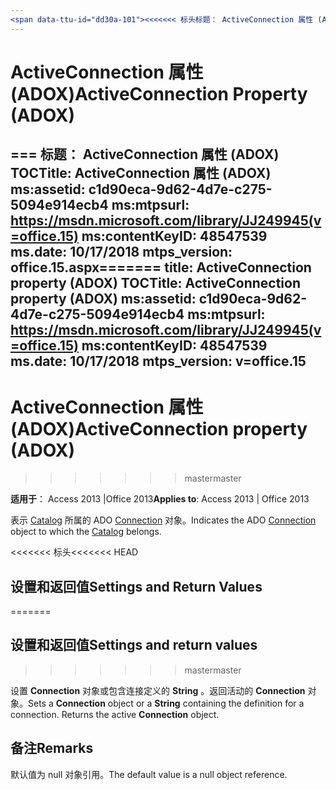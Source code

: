 ```yaml
---
<span data-ttu-id="dd30a-101"><<<<<<< 标头标题： ActiveConnection 属性 (ADOX) TOCTitle: ActiveConnection 属性 (ADOX) ms:assetid: c1d90eca-9d62-4d7e-c275-5094e914ecb4 ms:mtpsurl: https://msdn.microsoft.com/library/JJ249945(v=office.15) ms:contentKeyID: 48547539 ms.date: 09/18/2015 mtps_版本： office.15.aspx</span><span class="sxs-lookup"><span data-stu-id="dd30a-101"><<<<<<< HEAD title: ActiveConnection Property (ADOX) TOCTitle: ActiveConnection Property (ADOX) ms:assetid: c1d90eca-9d62-4d7e-c275-5094e914ecb4 ms:mtpsurl: https://msdn.microsoft.com/library/JJ249945(v=office.15) ms:contentKeyID: 48547539 ms.date: 09/18/2015 mtps_version: v=office.15</span></span>
---
```


# <a name="activeconnection-property-adox"></a><span data-ttu-id="dd30a-102">ActiveConnection 属性 (ADOX)</span><span class="sxs-lookup"><span data-stu-id="dd30a-102">ActiveConnection Property (ADOX)</span></span>

<span data-ttu-id="dd30a-103">=== 标题： ActiveConnection 属性 (ADOX) TOCTitle: ActiveConnection 属性 (ADOX) ms:assetid: c1d90eca-9d62-4d7e-c275-5094e914ecb4 ms:mtpsurl: https://msdn.microsoft.com/library/JJ249945(v=office.15) ms:contentKeyID: 48547539 ms.date: 10/17/2018 mtps_version: office.15.aspx</span><span class="sxs-lookup"><span data-stu-id="dd30a-103">======= title: ActiveConnection property (ADOX) TOCTitle: ActiveConnection property (ADOX) ms:assetid: c1d90eca-9d62-4d7e-c275-5094e914ecb4 ms:mtpsurl: https://msdn.microsoft.com/library/JJ249945(v=office.15) ms:contentKeyID: 48547539 ms.date: 10/17/2018 mtps_version: v=office.15</span></span>
---

# <a name="activeconnection-property-adox"></a><span data-ttu-id="dd30a-104">ActiveConnection 属性 (ADOX)</span><span class="sxs-lookup"><span data-stu-id="dd30a-104">ActiveConnection property (ADOX)</span></span>
>>>>>>> <span data-ttu-id="dd30a-105">master</span><span class="sxs-lookup"><span data-stu-id="dd30a-105">master</span></span>

<span data-ttu-id="dd30a-106">**适用于**： Access 2013 |Office 2013</span><span class="sxs-lookup"><span data-stu-id="dd30a-106">**Applies to**: Access 2013 | Office 2013</span></span>

<span data-ttu-id="dd30a-107">表示 [Catalog](connection-object-ado.md) 所属的 ADO [Connection](catalog-object-adox.md) 对象。</span><span class="sxs-lookup"><span data-stu-id="dd30a-107">Indicates the ADO [Connection](connection-object-ado.md) object to which the [Catalog](catalog-object-adox.md) belongs.</span></span>

<span data-ttu-id="dd30a-108"><<<<<<< 标头</span><span class="sxs-lookup"><span data-stu-id="dd30a-108"><<<<<<< HEAD</span></span>
## <a name="settings-and-return-values"></a><span data-ttu-id="dd30a-109">设置和返回值</span><span class="sxs-lookup"><span data-stu-id="dd30a-109">Settings and Return Values</span></span>
=======
## <a name="settings-and-return-values"></a><span data-ttu-id="dd30a-110">设置和返回值</span><span class="sxs-lookup"><span data-stu-id="dd30a-110">Settings and return values</span></span>
>>>>>>> <span data-ttu-id="dd30a-111">master</span><span class="sxs-lookup"><span data-stu-id="dd30a-111">master</span></span>

<span data-ttu-id="dd30a-p101">设置 **Connection** 对象或包含连接定义的 **String** 。返回活动的 **Connection** 对象。</span><span class="sxs-lookup"><span data-stu-id="dd30a-p101">Sets a **Connection** object or a **String** containing the definition for a connection. Returns the active **Connection** object.</span></span>

## <a name="remarks"></a><span data-ttu-id="dd30a-114">备注</span><span class="sxs-lookup"><span data-stu-id="dd30a-114">Remarks</span></span>

<span data-ttu-id="dd30a-115">默认值为 null 对象引用。</span><span class="sxs-lookup"><span data-stu-id="dd30a-115">The default value is a null object reference.</span></span>

